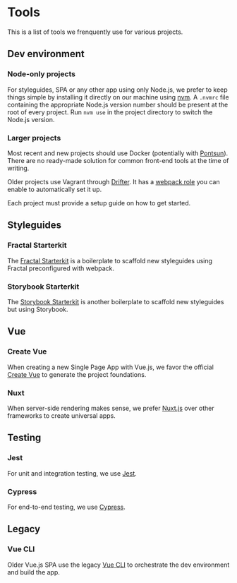 # Tools

This is a list of tools we frenquently use for various projects.

## Dev environment

### Node-only projects

For styleguides, SPA or any other app using only Node.js, we prefer to keep things simple by installing it directly on our machine using [nvm](https://github.com/nvm-sh/nvm). A `.nvmrc` file containing the appropriate Node.js version number should be present at the root of every project. Run `nvm use` in the project directory to switch the Node.js version.

### Larger projects

Most recent and new projects should use Docker (potentially with [Pontsun](https://github.com/liip/pontsun)). There are no ready-made solution for common front-end tools at the time of writing.

Older projects use Vagrant through [Drifter](https://github.com/liip/drifter). It has a [webpack role](https://liip-drifter.readthedocs.io/en/latest/roles/webpack.html) you can enable to automatically set it up.

Each project must provide a setup guide on how to get started.

## Styleguides

### Fractal Starterkit

The [Fractal Starterkit](https://github.com/liip/styleguide-starterkit) is a boilerplate to scaffold new styleguides using Fractal preconfigured with webpack.

### Storybook Starterkit <Badge type="warning" text="WIP" />

The [Storybook Starterkit](https://github.com/liip/storybook-starterkit) is another boilerplate to scaffold new styleguides but using Storybook.

## Vue

### Create Vue

When creating a new Single Page App with Vue.js, we favor the official [Create Vue](https://vuejs.org/guide/quick-start.html) to generate the project foundations.

### Nuxt

When server-side rendering makes sense, we prefer [Nuxt.js](https://nuxtjs.org/) over other frameworks to create universal apps.

## Testing

### Jest

For unit and integration testing, we use [Jest](https://jestjs.io/).

### Cypress

For end-to-end testing, we use [Cypress](https://www.cypress.io/).

## Legacy

### Vue CLI

Older Vue.js SPA use the legacy [Vue CLI](https://cli.vuejs.org/) to orchestrate the dev environment and build the app.
